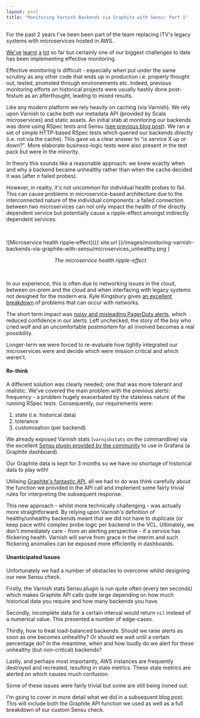 ```yaml
---
layout: post
title: "Monitoring Varnish Backends via Graphite with Sensu: Part 1"
---
```


For the past 2 years I've been been part of the team replacing ITV's legacy systems with microservices hosted in AWS.

[We've](https://vimeo.com/101280407)
 [learnt](https://speakerdeck.com/caoilte/domain-service-aggregators)
 [a](https://speakerdeck.com/stefanco/centos-in-a-deployment-pipeline-continuous-delivery-at-itv)
 [lot](http://www.infoq.com/presentations/itv-kanban-process?utm_campaign=infoq_content&utm_source=infoq&utm_medium=feed&utm_term=global)
 so far but certainly one of our biggest challenges to date has been implementing effective monitoring.

Effective monitoring is difficult - especially when put under the same scrutiny as any other code that ends up in
 production i.e. properly thought out, tested, promoted through environements etc. Indeed, previous monitoring efforts
 on historical projects were usually hastily done post-festum as an afterthought, leading to mixed results.

Like any modern platform we rely heavily on caching (via Varnish). We rely upon Varnish to cache both our metadata API
 (provided by Scala microservices) and static assets. An initial stab at monitoring our backends was done using RSpec
 tests and Sensu
 ([see previous blog post](http://localhost:4000/2014/12/08/infrastructure-testing-with-sensu-and-rspec/)).
 We ran a set of simple HTTP-based RSpec tests which queried our backends directly (i.e. not via the cache). This gave
 us a clear answer to "is service X up or down?". More elaborate business-logic tests were also present in the test
 pack but were in the minority.

In theory this sounds like a reasonable approach: we knew exactly when and why a backend became unhealthy rather than
 when the cache decided it was (after _n_ failed probes).

However, in reality, it's not uncommon for individual health probes to fail. This can cause problems in
 microservice-based architecture due to the interconnected nature of the individual components: a failed connection
 between two microservices can not only impact the health of the directly dependent service but potentially cause a
 ripple-effect amongst indirectly dependent services.

&nbsp;

  ![Microservice health ripple-effect]({{ site.url }}/images/monitoring-varnish-backends-via-graphite-with-sensu/microservices_unhealthy.png )
  <center><em>The microservice health ripple-effect</em></center>

&nbsp;

In our experience, this is often due to networking issues in the cloud, between on-prem and the cloud and when
 interfacing with legacy systems not designed for the modern era. Kyle Kingsbury gives
 [an excellent breakdown](https://aphyr.com/posts/288-the-network-is-reliable) of problems that can occur with networks.

The short term impact was
 [noisy and misleading PagerDuty alerts](http://blog.pagerduty.com/2014/03/stop-monitoring-alert-noise/), which
 reduced confidence in our alerts. Left unchecked, the story of the boy who cried wolf and an uncomfortable postmortem
 for all involved becomes a real possibility.

Longer-term we were forced to re-evaluate how tightly integrated our microservices were and decide which were mission
 critical and which weren't.

#### Re-think

A different solution was clearly needed; one that was more tolerant and realistic. We've covered the main problem with
 the previous alerts: frequency - a problem hugely exacerbated by the stateless nature of the running RSpec tests.
 Consequently, our requirements were:

  1. state (i.e. historical data)
  2. tolerance
  3. customisation (per backend)

We already exposed Varnish stats (`varnishstats` on the commandline) via the excellent
 [Sensu plugin provided by the community](https://github.com/sensu/sensu-community-plugins/blob/master/plugins/varnish/varnish-metrics.rb)
 to use in Grafana (a Graphite dashboard).

Our Graphite data is kept for 3 months so we have no shortage of historical data to play with!

Utilising [Graphite's fantastic API](http://graphite.readthedocs.org/en/latest/render_api.html), all we had to do was
 think carefully about the function we provided in the API call and implement some fairly trivial rules for interpreting
 the subsequent response.

This new approach - whilst more technically challenging - was actually more straightforward. By relying upon Varnish's
 definition of healthy/unhealthy backends meant that we did not have to duplicate (or keep pace with) complex probe
 logic per backend in the VCL. Ultimately, we don't immediately care - from an alerting perspective - if a service has
 flickering health. Varnish will serve from grace in the interim and such flickering anomalies can be exposed more
 efficiently in dashboards.

#### Unanticipated Issues

Unfortunately we had a number of obstacles to overcome whilst designing our new Sensu check.

Firstly, the Varnish stats Sensu plugin is run quite often (every ten seconds) which makes Graphite API calls
 quite large depending on how much historical data you require and how many backends you have.

Secondly, incomplete data for a certain interval would return `nil` instead of a numerical value. This presented a
 number of edge-cases.

Thirdly, how to treat load-balanced backends. Should we raise alerts as soon as one becomes unhealthy? Or should we wait
 until a certain percentage do? In the meantime, when and how loudly do we alert for these unhealthy (but non-critical)
 backends?

Lastly, and perhaps most importantly, AWS instances are frequently destroyed and recreated, resulting in stale metrics.
 These stale metrics are alerted on which causes much confusion.

Some of these issues were fairly trivial but some are still being ironed out.

I'm going to cover in more detail what we did in a subsequent blog post. This will include both the Graphite API
 function we used as well as a full breakdown of our custom Sensu check.
